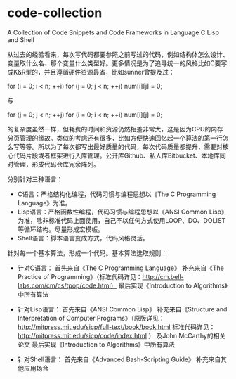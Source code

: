 code-collection
===============

A Collection of Code Snippets and Code Frameworks in Language C Lisp and Shell

从过去的经验看来，每次写代码都要参照之前写过的代码，例如结构体怎么设计、变量取什么名、那个变量什么类型好。更多情况是为了追寻统一的风格比如C要写成K&R型的，并且遵循硬件资源最省，比如sunner曾提及过：

for (i = 0; i < n; ++i)
    for (j = 0; j < n; ++j)
        num[i][j] = 0;

与

for (j = 0; j < n; ++j)
    for (i = 0; i < n; ++i)
        num[i][j] = 0;

的复杂度虽然一样，但耗费的时间和资源仍然相差非常大，这是因为CPU的内存分页管理的缘故。类似的考虑还有很多，比如方便快速回忆起一个算法的第一行怎么写等等。所以为了每次都写出最好质量的代码，每次代码质量都提升，需要对核心代码片段或者框架进行入库管理。公开库Github、私人库Bitbucket、本地库同时管理，形成代码仓库冗余阵列。

分别针对三种语言：

* C语言：严格结构化编程，代码习惯与编程思想以《The C Programming Language》为准。
* Lisp语言：严格函数性编程，代码习惯与编程思想以《ANSI Common Lisp》为准，除非标准代码上面使用，自己不以任何方式使用LOOP、DO、DOLIST等循环结构。尽量形成宏模板。
* Shell语言：脚本语言变成方式，代码风格灵活。

针对每一个基本算法，形成一个代码。基本算法选取规则：

* 针对C语言：
  首先来自《The C Programming Language》
  补充来自《The Practice of Programming》（标准代码详见：http://cm.bell-labs.com/cm/cs/tpop/code.html）
  最后实现《Introduction to Algorithms》中所有算法

* 针对Lisp语言：
  首先来自《ANSI Common Lisp》
  补充来自《Structure and Interpretation of Computer Programs》（原版详见：http://mitpress.mit.edu/sicp/full-text/book/book.html 标准代码详见：http://mitpress.mit.edu/sicp/code/index.html ） 及John McCarthy的相关论文
  最后实现《Introduction to Algorithms》中所有算法

* 针对Shell语言：
  首先来自《Advanced Bash-Scripting Guide》
  补充来自其他应用场合
